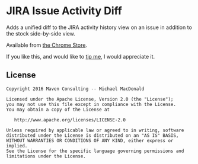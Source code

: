 JIRA Issue Activity Diff
========================

Adds a unified diff to the JIRA activity history view on an issue in addition to
the stock side-by-side view.

Available from [the Chrome Store][1].

If you like this, and would like to [tip me][2], I would appreciate it.

License
-------

    Copyright 2016 Maven Consulting -- Michael MacDonald

    Licensed under the Apache License, Version 2.0 (the "License");
    you may not use this file except in compliance with the License.
    You may obtain a copy of the License at

       http://www.apache.org/licenses/LICENSE-2.0

    Unless required by applicable law or agreed to in writing, software
    distributed under the License is distributed on an "AS IS" BASIS,
    WITHOUT WARRANTIES OR CONDITIONS OF ANY KIND, either express or implied.
    See the License for the specific language governing permissions and
    limitations under the License.


 [1]: https://chrome.google.com/webstore/detail/jira-issue-activity-diff/mihfeffigabhhiaehmlcelokmkeancgh?hl=en
 [2]: http://mikemacd.tip.me/

